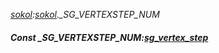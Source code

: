 _[sokol](../../modules/sokol/sokol-module.md):[sokol](../../modules/sokol/sokol-module.md).\_SG\_VERTEXSTEP\_NUM_
##### Const \_SG\_VERTEXSTEP\_NUM:[sg_vertex_step](../../modules/sokol/sokol-sg_vertex_step.md)
